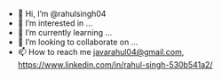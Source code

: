 - 👋 Hi, I’m @rahulsingh04
- 👀 I’m interested in ...
- 🌱 I’m currently learning ...
- 💞️ I’m looking to collaborate on ...
- 📫 How to reach me javarahul04@gmail.com, https://www.linkedin.com/in/rahul-singh-530b541a2/

<!---
rahulsingh04/rahulsingh04 is a ✨ special ✨ repository because its `README.md` (this file) appears on your GitHub profile.
You can click the Preview link to take a look at your changes.
--->
